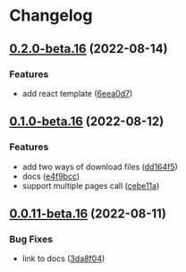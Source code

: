 # Changelog

## [0.2.0-beta.16](https://github.com/figus-cli/figus/compare/v0.1.0-beta.16...v0.2.0-beta.16) (2022-08-14)


### Features

* add react template ([6eea0d7](https://github.com/figus-cli/figus/commit/6eea0d7d6ae8f17f1d5022a149b8110dc6f0fb87))

## [0.1.0-beta.16](https://github.com/figus-cli/figus/compare/v0.0.11-beta.16...v0.1.0-beta.16) (2022-08-12)


### Features

* add two ways of download files ([dd164f5](https://github.com/figus-cli/figus/commit/dd164f58c995516b3644962db0a317ee51486ac8))
* docs ([e4f9bcc](https://github.com/figus-cli/figus/commit/e4f9bcc1802257c017ae6c6981dab73bda87e93f))
* support multiple pages call ([cebe11a](https://github.com/figus-cli/figus/commit/cebe11a2bd616ae08ac6e4728cc3d097850caa00))

## [0.0.11-beta.16](https://github.com/figus-cli/figus/compare/v0.0.10-beta.16...v0.0.11-beta.16) (2022-08-11)


### Bug Fixes

* link to docs ([3da8f04](https://github.com/figus-cli/figus/commit/3da8f0494605780e426d3a3055878213bd9ffdc6))
